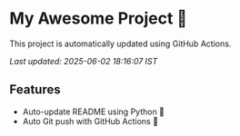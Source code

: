 # My Awesome Project 🚀

This project is automatically updated using GitHub Actions.

_Last updated: 2025-06-02 18:16:07 IST_

## Features
- Auto-update README using Python 🐍
- Auto Git push with GitHub Actions 🤖
